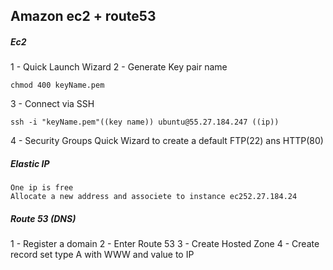 ## Amazon ec2 + route53

##### Ec2
1 - Quick Launch Wizard
2 - Generate Key pair name

	chmod 400 keyName.pem
    
3 - Connect via SSH

	ssh -i "keyName.pem"((key name)) ubuntu@55.27.184.247 ((ip))
    
4 - Security Groups
	Quick Wizard to create a default FTP(22) ans HTTP(80)

##### Elastic IP
	One ip is free
    Allocate a new address and associete to instance ec252.27.184.24
    
##### Route 53 (DNS)
1 - Register a domain
2 - Enter Route 53
3 - Create Hosted Zone
4 - Create record set type A with WWW and value to IP
